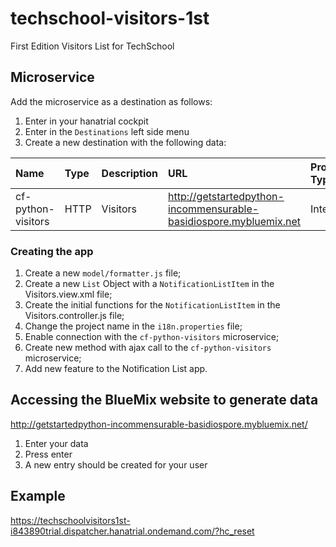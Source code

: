 # techschool-visitors-1st
First Edition Visitors List for TechSchool

## Microservice
Add the microservice as a destination as follows:

1. Enter in your hanatrial cockpit
2. Enter in the `Destinations` left side menu
3. Create a new destination with the following data:

| Name | Type | Description | URL | Proxy Type | Authentication | 
| :--------- |:--------- |:--------- |:---------| :-------- | :---------- |
| cf-python-visitors | HTTP| Visitors | http://getstartedpython-incommensurable-basidiospore.mybluemix.net | Internet | NoAuthentication |

### Creating the app

1. Create a new `model/formatter.js` file;
2. Create a new `List` Object with a `NotificationListItem` in the Visitors.view.xml file;
3. Create the initial functions for the `NotificationListItem` in the Visitors.controller.js file;
4. Change the project name in the `i18n.properties` file;
5. Enable connection with the `cf-python-visitors` microservice;
6. Create new method with ajax call to the `cf-python-visitors` microservice;
7. Add new feature to the Notification List app.

## Accessing the BlueMix website to generate data
http://getstartedpython-incommensurable-basidiospore.mybluemix.net/

1. Enter your data
2. Press enter
3. A new entry should be created for your user

## Example
https://techschoolvisitors1st-i843890trial.dispatcher.hanatrial.ondemand.com/?hc_reset




